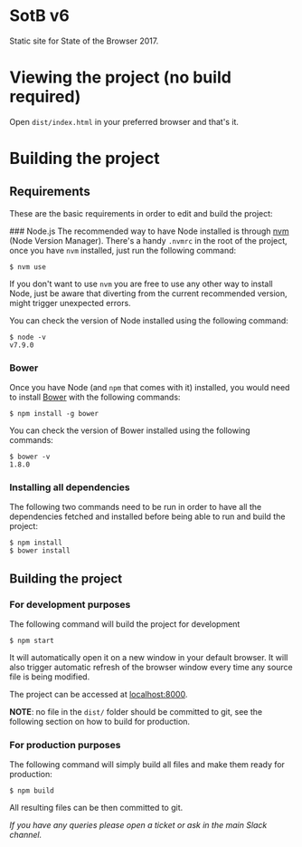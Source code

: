 # SotB v6
Static site for State of the Browser 2017.

# Viewing the project (no build required)

Open `dist/index.html` in your preferred browser and that's it.

# Building the project

## Requirements

These are the basic requirements in order to edit and build the project:

### Node.js
The recommended way to have Node installed is through [nvm](https://github.com/creationix/nvm) (Node Version Manager). There's a handy `.nvmrc` in the root of the project, once you have `nvm` installed, just run the following command:

    $ nvm use

If you don't want to use `nvm` you are free to use any other way to install Node, just be aware that diverting from the current recommended version, might trigger unexpected errors.

You can check the version of Node installed using the following command:

    $ node -v
    v7.9.0

### Bower

Once you have Node (and `npm` that comes with it) installed, you would need to install [Bower](https://bower.io/) with the following commands:

    $ npm install -g bower

You can check the version of Bower installed using the following commands:

    $ bower -v
    1.8.0

### Installing all dependencies

The following two commands need to be run in order to have all the dependencies fetched and installed before being able to run and build the project:

    $ npm install
    $ bower install

## Building the project

### For development purposes

The following command will build the project for development

    $ npm start

It will automatically open it on a new window in your default browser. It will also trigger automatic refresh of the browser window every time any source file is being modified.

The project can be accessed at [localhost:8000](http://localhost:8000).

**NOTE**: no file in the `dist/` folder should be committed to git, see the following section on how to build for production.

### For production purposes

The following command will simply build all files and make them ready for production:

    $ npm build

All resulting files can be then committed to git. 

_If you have any queries please open a ticket or ask in the main Slack channel._
